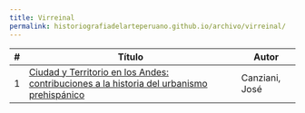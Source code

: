 ```yaml
---
title: Virreinal
permalink: historiografiadelarteperuano.github.io/archivo/virreinal/
---
```



\# | Título | Autor
--- | --- | ---
1 | [Ciudad y Territorio en los Andes: contribuciones a la historia del urbanismo prehispánico](https://rhiap.github.io/archivo/ciudad_y_territorio_canziani/) | Canziani, José
